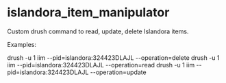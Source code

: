 # islandora_item_manipulator
Custom drush command to read, update, delete Islandora items.

Examples: 

drush -u 1 iim --pid=islandora:324423DLAJL --operation=delete
drush -u 1 iim --pid=islandora:324423DLAJL --operation=read
drush -u 1 iim --pid=islandora:324423DLAJL --operation=update <!-- NOT implemented yet -->
